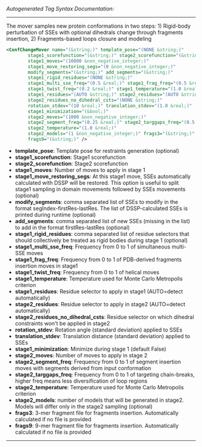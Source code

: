<!-- THIS IS AN AUTOGENERATED FILE: Don't edit it directly, instead change the schema definition in the code itself. -->

_Autogenerated Tag Syntax Documentation:_

---
The mover samples new protein conformations in two steps: 1) Rigid-body perturbation of SSEs with optional dihedrals change through fragments insertion, 2) Fragments-based loops closure and modeling

```xml
<ConfChangeMover name="(&string;)" template_pose="(NONE &string;)"
        stage1_scorefunction="(&string;)" stage2_scorefunction="(&string;)"
        stage1_moves="(10000 &non_negative_integer;)"
        stage1_move_restoring_segs="(0 &non_negative_integer;)"
        modify_segments="(&string;)" add_segments="(&string;)"
        stage1_rigid_residues="(NONE &string;)"
        stage1_multi_sse_freq="(0.5 &real;)" stage1_frag_freq="(0.5 &real;)"
        stage1_twist_freq="(0.2 &real;)" stage1_temperature="(1.0 &real;)"
        stage1_residues="(AUTO &string;)" stage2_residues="(AUTO &string;)"
        stage2_residues_no_dihedral_csts="(NONE &string;)"
        rotation_stdev="(10 &real;)" translation_stdev="(1.0 &real;)"
        stage1_minimization="(&bool;)"
        stage2_moves="(1000 &non_negative_integer;)"
        stage2_segment_freq="(0.25 &real;)" stage2_targgaps_freq="(0.5 &real;)"
        stage2_temperature="(1.0 &real;)"
        stage2_models="(1 &non_negative_integer;)" frags3="(&string;)"
        frags9="(&string;)" />
```

-   **template_pose**: Template pose for restraints generation (optional)
-   **stage1_scorefunction**: Stage1 scorefunction
-   **stage2_scorefunction**: Stage2 scorefunction
-   **stage1_moves**: Number of  moves to apply in stage 1
-   **stage1_move_restoring_segs**: At this stage1 move, SSEs automatically calculated with DSSP will be restored. This option is useful to split stage1 sampling in domain movements followed by SSEs movements (optional)
-   **modify_segments**: comma separated list of SSEs to modify in the format segIndex-firstRes-lastRes. The list of DSSP-calculated SSEs is printed during runtime (optional)
-   **add_segments**: comma separated list of new SSEs (missing in the list) to add in the format firstRes-lastRes (optional)
-   **stage1_rigid_residues**: comma separated list of residue selectors that should collectively be treated as rigid bodies during stage 1 (optional)
-   **stage1_multi_sse_freq**: Frequency from 0 to 1 of simultaneous multi-SSE moves
-   **stage1_frag_freq**: Frequency from 0 to 1 of PDB-derived fragments insertion moves in stage1
-   **stage1_twist_freq**: Frequency from 0 to 1 of helical moves
-   **stage1_temperature**: Temperature used for Monte Carlo Metropolis criterion
-   **stage1_residues**: Residue selector to apply in stage1 (AUTO=detect automatically)
-   **stage2_residues**: Residue selector to apply in stage2 (AUTO=detect automatically)
-   **stage2_residues_no_dihedral_csts**: Residue selector on which dihedral constraints won't be applied in stage2
-   **rotation_stdev**: Rotation angle (standard deviation) applied to SSEs
-   **translation_stdev**: Translation distance (standard deviation) applied to SSEs
-   **stage1_minimization**: Minimize during stage 1 (default False)
-   **stage2_moves**: Number of moves to apply in stage 2
-   **stage2_segment_freq**: Frequency from 0 to 1 of segment insertion moves with segments derived from input conformation
-   **stage2_targgaps_freq**: Frequency from 0 to 1 of targeting chain-breaks, higher freq means less diversification of loop regions
-   **stage2_temperature**: Temperature used for Monte Carlo Metropolis criterion
-   **stage2_models**: number of models that will be generated in stage2. Models will differ only in the stage2 sampling (optional)
-   **frags3**: 3-mer fragment file for fragments insertion. Automatically calculated if no file is provided
-   **frags9**: 9-mer fragment file for fragments insertion. Automatically calculated if no file is provided

---
